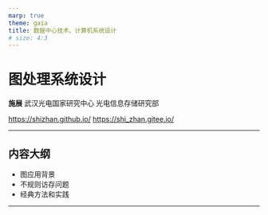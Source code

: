 ```yaml
---
marp: true
theme: gaia
title: 数据中心技术、计算机系统设计
# size: 4:3
---
```


# 图处理系统设计

<!-- _class: lead -->

**施展**
武汉光电国家研究中心
光电信息存储研究部

<https://shizhan.github.io/>
<https://shi_zhan.gitee.io/>

---

## 内容大纲

<!-- paginate: true -->

- 图应用背景
- 不规则访存问题
- 经典方法和实践

---
